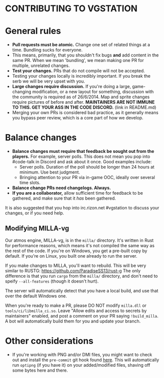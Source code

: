 CONTRIBUTING TO VGSTATION
=========================

# General rules

* **Pull requests must be atomic.**  Change one set of related things at a time.  Bundling sucks for everyone.
 * This means, primarily, that you shouldn't fix bugs **and** add content in the same PR. When we mean 'bundling', we mean making one PR for multiple, unrelated changes.
* **Test your changes.**  PRs that do not compile will not be accepted.
 * Testing your changes locally is incredibly important. If you break the serb we will be very upset with you.
* **Large changes require discussion.**  If you're doing a large, game-changing modification, or a new layout for something, discussion with the community is required as of 26/6/2014.  Map and sprite changes require pictures of before and after.  **MAINTAINERS ARE NOT IMMUNE TO THIS.  GET YOUR ASS IN THE CODE DISCORD.** (link in README.md)
* Merging your own PRs is considered bad practice, as it generally means you bypass peer review, which is a core part of how we develop.

# Balance changes
 * **Balance changes must require that feedback be sought out from the players.** For example, server polls. This does not mean you pop into #code-talk in Discord and ask about it once. Good examples include:
   * Server polls. Duration of the poll should be longer than 24 hours at minimum. Use best judgment.
   * Bringing attention to your PR via in-game OOC, ideally over several time slots.
 * **Balance change PRs need changelogs. Always.**
 * **If you are a collaborator,** allow sufficient time for feedback to be gathered, and make sure that it *has* been gathered.

It is also suggested that you hop into irc.rizon.net #vgstation to discuss your changes, or if you need help.

## Modifying MILLA-vg

Our atmos engine, MILLA-vg, is in the `milla/` directory. It's written in Rust for performance reasons, which means it's not compiled the same way as the rest of the code. If you're on Windows, you get a pre-built copy by default. If you're on Linux, you built one already to run the server.

If you make changes to MILLA, you'll want to rebuild. This will be very similar to RUSTG:
https://github.com/ParadiseSS13/rust-g
The only difference is that you run `cargo` from the `milla/` directory, and don't need to speify `--all-features` (though it doesn't hurt).

The server will automatically detect that you have a local build, and use that over the default Windows one.

When you're ready to make a PR, please DO NOT modify `milla.dll` or `tools/ci/libmilla_ci.so`. Leave "Allow edits and access to secrets by maintainers" enabled, and post a comment on your PR saying `!build_milla`. A bot will automatically build them for you and update your branch.

# Other considerations

* If you're working with PNG and/or DMI files, you might want to check out and install the `pre-commit` git hook found [here](tools/git-hooks). This will automatically run `optipng` (if you have it) on your added/modified files, shaving off some bytes here and there.

